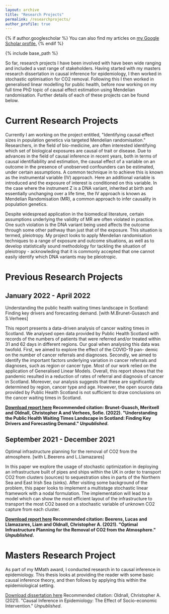 ```yaml
---
layout: archive
title: "Research Projects"
permalink: /researchprojects/
author_profile: true
---
```


{% if author.googlescholar %}
  You can also find my articles on <u><a href="{{author.googlescholar}}">my Google Scholar profile</a>.</u>
{% endif %}

{% include base_path %}

So far, research projects I have been involved with have been wide ranging and included a vast range of stakeholders. Having started with my masters research dissertation in causal inference for epidemiology, I then worked in stochastic optimisation for CO2 removal. Following this I then worked in generalised linear modelling for public health, before now working on my full time PhD topic of causal effect estimation using Mendelian randomisation. Further details of each of these projects can be found below.

Current Research Projects
====

Currently I am working on the project entitled, "Identifying causal effect sizes in population genetics via targeted Mendelian randomisation." Researchers, in the field of bio-medicine, are often interested identifying which set of biological exposures are causal of trait or disease. Due to advances in the field of causal inference in recent years, both in terms of causal identifiability and estimation, the causal effect of a variable on an outcome in the presence of unobserved confounders can be estimated, under certain assumptions. A common technique in to achieve this is known as the instrumental variable (IV) approach. Here an additional variable is introduced and the exposure of interest is conditioned on this variable. In the case where the instrument Z is a DNA variant, inherited at birth and essentially unchanging over a life time, the IV approach is known as Mendelian Randomisation (MR), a common approach to infer causality in population genetics. 

Despite widespread application in the biomedical literature, certain assumptions underlying the validity of MR are often violated in practice. One such violation is the DNA variant being used affects the outcome through some other pathway than just that of the exposure. This situation is termed, pleiotropy. My project looks to apply Mendelian randomisation techniques to a range of exposure and outcome situations, as well as to develop statistically sound methodology for tackling the situation of pleiotropy - acknowleding that it is commonly accepted that one cannot easily identify which DNA variants may be pleiotropic.

Previous Research Projects
====
January 2022 - April 2022
---------
Understanding the public health waiting times landscape in Scotland: Finding key drivers and forecasting demand. 
[with M.Brunet-Gusasch and S.Verhees]

This report presents a data-driven analysis of cancer waiting times in Scotland. We analysed open data provided by Public Health Scotland with records of the numbers of patients that were referred and/or treated within 31 and 62 days in different regions. Our goal when analysing this data was twofold. First, we aimed to explore the effect of the COVID-19 pan- demic on the number of cancer referrals and diagnoses. Secondly, we aimed to identify the important factors underlying variation in cancer referrals and diagnoses, such as region or cancer type. Most of our work relied on the application of Generalised Linear Models. Overall, this report shows that the pandemic resulted in a reduction of rates of referral and diagnosis of cancer in Scotland. Moreover, our analysis suggests that these are significantly determined by region, cancer type and age. However, the open source data provided by Public Health Scotland is not sufficient to draw conclusions on the cancer waiting times in Scotland.

**[Download report here](http://chrisoldnall.github.io/files/publichealthscotland2022.pdf)
Recommended citation: Brunet-Guasch, Meritxell and Oldnall, Christopher A and Verhees, Sofie. (2022). "Understanding the Public Health Waiting Times Landscape in Scotland: Finding Key Drivers and Forecasting Demand." <i>Unpublished</i>.**

September 2021 - December 2021
---------
Optimal infrastructure planning for the removal of CO2 from the atmosphere. 
[with L.Beerens and L.Llamazares]

In this paper we explore the usage of stochastic optimization in deploying an infrastructure built of pipes and ships within the UK in order to transport CO2 from clusters (sources) to sequestration sites in parts of the Northern Sea and East Irish Sea (sinks). After visiting some background of the problem, this paper looks to implement a multistage stochastic linear framework with a nodal formulation. The implementation will lead to a model which can show the most efficient layout of the infrastructure to transport the most CO2 based on a stochastic variable of unknown CO2 capture from each cluster.

**[Download report here](http://chrisoldnall.github.io/files/optimalinfrastructure2021.pdf)
Recommended citation: Beerens, Lucas and Llamazares, Liam and Oldnall, Christopher A. (2021). "Optimal Infrastructure Planning for the Removal of CO2 from the Atmosphere." <i>Unpublished</i>.**


Masters Research Project
====
As part of my MMath award, I conducted research in to causal inference in epidemiology. This thesis looks at providing the reader with some basic causal inference theory, and then follows by applying this within the epidemiological setting.

[Download dissertation here](http://chrisoldnall.github.io/files/causalinferenceepidemiology.pdf)
Recommended citation: Oldnall, Christopher A. (2021). "Causal Inference in Epidemiology: The Effect of Socio-economic Intervention." <i>Unpublished</i>.